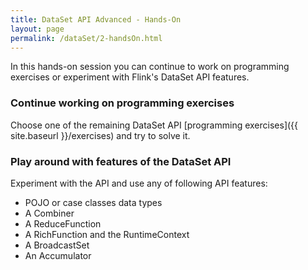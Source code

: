 ```yaml
---
title: DataSet API Advanced - Hands-On
layout: page
permalink: /dataSet/2-handsOn.html
---
```


In this hands-on session you can continue to work on  programming exercises or experiment with Flink's DataSet API features.

### Continue working on programming exercises

Choose one of the remaining DataSet API [programming exercises]({{ site.baseurl }}/exercises) and try to solve it.

### Play around with features of the DataSet API

Experiment with the API and use any of following API features:

- POJO or case classes data types
- A Combiner
- A ReduceFunction
- A RichFunction and the RuntimeContext
- A BroadcastSet
- An Accumulator
